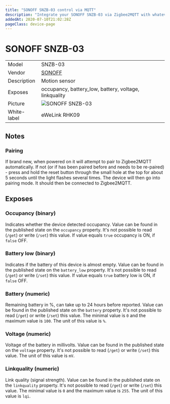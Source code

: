 ```yaml
---
title: "SONOFF SNZB-03 control via MQTT"
description: "Integrate your SONOFF SNZB-03 via Zigbee2MQTT with whatever smart home infrastructure you are using without the vendor's bridge or gateway."
addedAt: 2020-07-10T21:02:28Z
pageClass: device-page
---
```


<!-- !!!! -->
<!-- ATTENTION: This file is auto-generated through docgen! -->
<!-- You can only edit the "Notes"-Section between the two comment lines "Notes BEGIN" and "Notes END". -->
<!-- Do not use h1 or h2 heading within "## Notes"-Section. -->
<!-- !!!! -->

# SONOFF SNZB-03

|     |     |
|-----|-----|
| Model | SNZB-03  |
| Vendor  | [SONOFF](/supported-devices/#v=SONOFF)  |
| Description | Motion sensor |
| Exposes | occupancy, battery_low, battery, voltage, linkquality |
| Picture | ![SONOFF SNZB-03](https://www.zigbee2mqtt.io/images/devices/SNZB-03.jpg) |
| White-label | eWeLink RHK09 |


<!-- Notes BEGIN: You can edit here. Add "## Notes" headline if not already present. -->
## Notes


### Pairing
If brand new, when powered on it will attempt to pair to Zigbee2MQTT automatically. If not (or if has been paired before and needs to be re-paired) - press and hold the reset button through the small hole at the top for about 5 seconds until the light flashes several times. The device will then go into pairing mode. It should then be connected to Zigbee2MQTT.
<!-- Notes END: Do not edit below this line -->




## Exposes

### Occupancy (binary)
Indicates whether the device detected occupancy.
Value can be found in the published state on the `occupancy` property.
It's not possible to read (`/get`) or write (`/set`) this value.
If value equals `true` occupancy is ON, if `false` OFF.

### Battery low (binary)
Indicates if the battery of this device is almost empty.
Value can be found in the published state on the `battery_low` property.
It's not possible to read (`/get`) or write (`/set`) this value.
If value equals `true` battery low is ON, if `false` OFF.

### Battery (numeric)
Remaining battery in %, can take up to 24 hours before reported.
Value can be found in the published state on the `battery` property.
It's not possible to read (`/get`) or write (`/set`) this value.
The minimal value is `0` and the maximum value is `100`.
The unit of this value is `%`.

### Voltage (numeric)
Voltage of the battery in millivolts.
Value can be found in the published state on the `voltage` property.
It's not possible to read (`/get`) or write (`/set`) this value.
The unit of this value is `mV`.

### Linkquality (numeric)
Link quality (signal strength).
Value can be found in the published state on the `linkquality` property.
It's not possible to read (`/get`) or write (`/set`) this value.
The minimal value is `0` and the maximum value is `255`.
The unit of this value is `lqi`.

